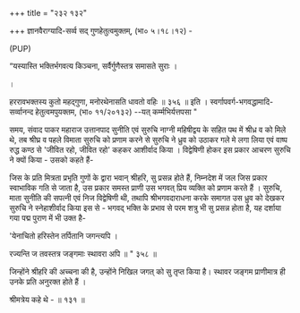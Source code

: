 +++
title = "२३२ १३२"

+++
ज्ञानवैराग्यादि-सर्व्व सद् गुणहेतुत्वमुक्तम्, (भा० ५।१८।१२) - 

(PUP) 

“यस्यास्ति भक्तिर्भगवत्य किञ्चना, सर्वैर्गुणैस्तत्र समासते सुराः । 

। 

हररावभक्तस्य कुतो महद्गुणा, मनोरथेनासति धावतो वहिः ॥ ३५६ ॥ इति । स्वर्गापवर्ग-भगवद्धामादि- सर्व्वानन्द हेतुत्वमपुयक्तम, (भा० ११/२०१३२) --यत् कर्म्मभिर्यत्तपसा " 

समय, संवाद पाकर महाराज उत्तानपाद सुनीति एवं सुरुचि नाग्नी महिषीद्वय के सहित पथ में श्रीध्र व को मिले थे, तब श्रीघ्र व पहले विमाता सुरुचि को प्रणाम करने से सुरुचि ने ध्रुव को उठाकर गले मे लगा लिया एवं वाष्प रुद्ध कण्ठ से 'जीवित रहो, जीवित रहो' कहकर आशीर्वाद किया । विद्वेषिणी होकर इस प्रकार आचरण सुरुचि ने क्यों किया - उसको कहते हैं- 

जिस के प्रति मित्रता प्रभृति गुणों के द्वारा भवान् श्रीहरि, सु प्रसन्न होते हैं, निम्नदेश में जल जिस प्रकार स्वाभाविक गति से जाता है, उस प्रकार समस्त प्राणी उस भगवत् प्रिय व्यक्ति को प्रणाम करते हैं । सुरुचि, माता सुनीति की सपत्नी एवं निज विद्वेषिणी थी, तथापि श्रीभगवदाराधना करके समागत उस ध्रुव को देखकर सुरुचि ने स्नेहाशीर्वाद किया इस से - भगवद् भक्ति के प्रभाव से परम शत्रु भी सु प्रसन्न होता है, यह दर्शाया गया पद्म पुराण में भी उक्त है- 

'येनाचितो हरिस्तेन तर्पितानि जगन्त्यपि । 

रज्यन्ति ज तवस्तत्र जङ्गमाः स्थावरा अपि ॥ " ३५८ ॥ 

जिन्होंने श्रीहरि की अच्चना की है, उन्होंने निखिल जगत् को सु तृप्त किया है। स्थावर जङ्गम प्राणीमात्र ही उनके प्रति अनुरक्त होते हैं । 

श्रीमत्रेय कहे थे - ॥ १३१ ॥ 

